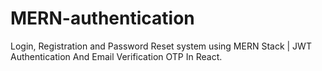 # MERN-authentication
Login, Registration and Password Reset system using MERN Stack | JWT Authentication And Email Verification OTP In React.
